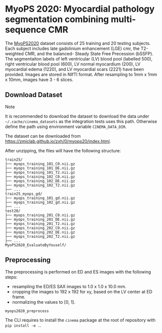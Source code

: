 # MyoPS 2020: Myocardial pathology segmentation combining multi-sequence CMR

The [MyoPS2020](https://zmiclab.github.io/zxh/0/myops20/) dataset consists of 25 training and 20 testing subjects. Each
subject includes late gadolinium enhancement (LGE) cmr, the T2-weighted CMR, and the balanced- Steady State Free
Precession (bSSFP). The segmentaiton labels of left ventricular (LV) blood pool (labelled 500), right ventricular blood
pool (600), LV normal myocardium (200), LV myocardial edema (1220), and LV myocardial scars (2221) have been provided.
Images are stored in NIfTI format. After resampling to 1mm x 1mm x 10mm, images have 3 - 6 slices.

## Download Dataset

> [!NOTE]
>
> It is recommended to download the dataset to download the data under `~/.cache/cinema_datasets` as the integration
> tests uses this path. Otherwise define the path using environment variable `CINEMA_DATA_DIR`.

The dataset can be downloaded from https://zmiclab.github.io/zxh/0/myops20/index.html.

After unzipping, the files will have the following structure:

```
train25/
├── myops_training_101_C0.nii.gz
├── myops_training_101_DE.nii.gz
├── myops_training_101_T2.nii.gz
├── myops_training_102_C0.nii.gz
├── myops_training_102_DE.nii.gz
├── myops_training_102_T2.nii.gz
├── ...
train25_myops_gd/
├── myops_training_101_gd.nii.gz
├── myops_training_102_gd.nii.gz
├── ...
test20/
├── myops_training_201_C0.nii.gz
├── myops_training_201_DE.nii.gz
├── myops_training_201_T2.nii.gz
├── myops_training_202_C0.nii.gz
├── myops_training_202_DE.nii.gz
├── myops_training_202_T2.nii.gz
├── ...
MyoPS2020_EvaluateByYouself/
```

## Preprocessing

The preprocessing is performed on ED and ES images with the following steps:

- resampling the ED/ES SAX images to 1.0 x 1.0 x 10.0 mm.
- cropping the images to 192 x 192 for xy, based on the LV center at ED frame.
- normalizing the values to [0, 1].

```bash
myops2020_preprocess
```

The CLI requires to install the `cinema` package at the root of repository with `pip install -e .`.
